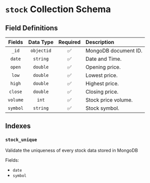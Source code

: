 # `stock` Collection Schema

## Field Definitions

|  Fields  | Data Type  | Required | Description          |
| :------: | :--------: | :------: | :------------------- |
|  `_id`   | `objectid` |    ✅    | MongoDB document ID. |
|  `date`  |  `string`  |    ✅    | Date and Time.       |
|  `open`  |  `double`  |    ✅    | Opening price.       |
|  `low`   |  `double`  |    ✅    | Lowest price.        |
|  `high`  |  `double`  |    ✅    | Highest price.       |
| `close`  |  `double`  |    ✅    | Closing price.       |
| `volume` |   `int`    |    ✅    | Stock price volume.  |
| `symbol` |  `string`  |    ✅    | Stock symbol.        |

## Indexes

### `stock_unique`

Validate the uniqueness of every stock data stored in MongoDB

Fields:

- `date`
- `symbol`
